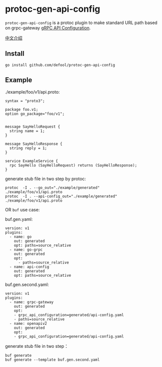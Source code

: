 # protoc-gen-api-config

`protoc-gen-api-config` is a protoc plugin to make standard URL path based on grpc-gateway [gRPC API Configuration](https://grpc-ecosystem.github.io/grpc-gateway/docs/mapping/grpc_api_configuration/).

[中文介绍](./README.zh.md)

## Install

```
go install github.com/defool/protoc-gen-api-config
```

## Example
 
 ./example/foo/v1/api.proto: 
```
syntax = "proto3";

package foo.v1;
option go_package="foo/v1";


message SayHelloRequest {
  string name = 1;
}

message SayHelloResponse {
  string reply = 1;
}

service ExampleService {
  rpc SayHello (SayHelloRequest) returns (SayHelloResponse);
}
```

generate stub file in two step by protoc:
```
protoc  -I . --go_out="./example/generated"  ./example/foo/v1/api.proto
protoc  -I . --api-config_out="./example/generated"  ./example/foo/v1/api.proto
```

OR `buf` use case:

buf.gen.yaml:
```
version: v1
plugins:
  - name: go
    out: generated
    opt: paths=source_relative
  - name: go-grpc
    out: generated
    opt:
      - paths=source_relative
  - name: api-config
    out: generated
    opt: paths=source_relative
```

buf.gen.second.yaml:
```
version: v1
plugins:  
  - name: grpc-gateway
    out: generated
    opt:
    - grpc_api_configuration=generated/api-config.yaml
    - paths=source_relative
  - name: openapiv2
    out: generated
    opt:
    - grpc_api_configuration=generated/api-config.yaml
```

generate stub file in two step：
```
buf generate
buf generate --template buf.gen.second.yaml
```